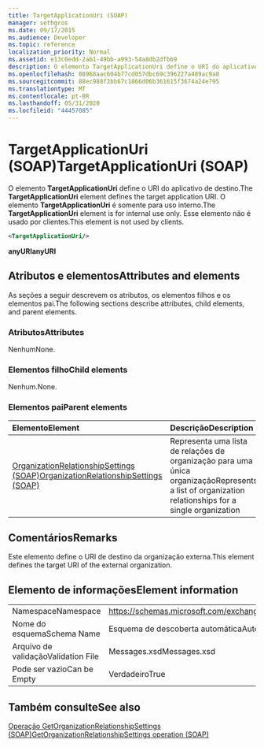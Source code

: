 ```yaml
---
title: TargetApplicationUri (SOAP)
manager: sethgros
ms.date: 09/17/2015
ms.audience: Developer
ms.topic: reference
localization_priority: Normal
ms.assetid: e13c0edd-2ab1-49bb-a993-54a8db2dfbb9
description: O elemento TargetApplicationUri define o URI do aplicativo de destino. O elemento TargetApplicationUri é somente para uso interno. Esse elemento não é usado por clientes.
ms.openlocfilehash: 88968aac604b77cd057dbc69c396227a489ac9a8
ms.sourcegitcommit: 88ec988f2bb67c1866d06b361615f3674a24e795
ms.translationtype: MT
ms.contentlocale: pt-BR
ms.lasthandoff: 05/31/2020
ms.locfileid: "44457085"
---
```

# <a name="targetapplicationuri-soap"></a><span data-ttu-id="ed9d6-105">TargetApplicationUri (SOAP)</span><span class="sxs-lookup"><span data-stu-id="ed9d6-105">TargetApplicationUri (SOAP)</span></span>

<span data-ttu-id="ed9d6-106">O elemento **TargetApplicationUri** define o URI do aplicativo de destino.</span><span class="sxs-lookup"><span data-stu-id="ed9d6-106">The **TargetApplicationUri** element defines the target application URI.</span></span> <span data-ttu-id="ed9d6-107">O elemento **TargetApplicationUri** é somente para uso interno.</span><span class="sxs-lookup"><span data-stu-id="ed9d6-107">The **TargetApplicationUri** element is for internal use only.</span></span> <span data-ttu-id="ed9d6-108">Esse elemento não é usado por clientes.</span><span class="sxs-lookup"><span data-stu-id="ed9d6-108">This element is not used by clients.</span></span> 
  
```XML
<TargetApplicationUri/>
```

 <span data-ttu-id="ed9d6-109">**anyURI**</span><span class="sxs-lookup"><span data-stu-id="ed9d6-109">**anyURI**</span></span>
## <a name="attributes-and-elements"></a><span data-ttu-id="ed9d6-110">Atributos e elementos</span><span class="sxs-lookup"><span data-stu-id="ed9d6-110">Attributes and elements</span></span>

<span data-ttu-id="ed9d6-111">As seções a seguir descrevem os atributos, os elementos filhos e os elementos pai.</span><span class="sxs-lookup"><span data-stu-id="ed9d6-111">The following sections describe attributes, child elements, and parent elements.</span></span>
  
### <a name="attributes"></a><span data-ttu-id="ed9d6-112">Atributos</span><span class="sxs-lookup"><span data-stu-id="ed9d6-112">Attributes</span></span>

<span data-ttu-id="ed9d6-113">Nenhum</span><span class="sxs-lookup"><span data-stu-id="ed9d6-113">None.</span></span>
  
### <a name="child-elements"></a><span data-ttu-id="ed9d6-114">Elementos filho</span><span class="sxs-lookup"><span data-stu-id="ed9d6-114">Child elements</span></span>

<span data-ttu-id="ed9d6-115">Nenhum.</span><span class="sxs-lookup"><span data-stu-id="ed9d6-115">None.</span></span>
  
### <a name="parent-elements"></a><span data-ttu-id="ed9d6-116">Elementos pai</span><span class="sxs-lookup"><span data-stu-id="ed9d6-116">Parent elements</span></span>

|<span data-ttu-id="ed9d6-117">**Elemento**</span><span class="sxs-lookup"><span data-stu-id="ed9d6-117">**Element**</span></span>|<span data-ttu-id="ed9d6-118">**Descrição**</span><span class="sxs-lookup"><span data-stu-id="ed9d6-118">**Description**</span></span>|
|:-----|:-----|
|[<span data-ttu-id="ed9d6-119">OrganizationRelationshipSettings (SOAP)</span><span class="sxs-lookup"><span data-stu-id="ed9d6-119">OrganizationRelationshipSettings (SOAP)</span></span>](organizationrelationshipsettings-soap.md) <br/> |<span data-ttu-id="ed9d6-120">Representa uma lista de relações de organização para uma única organização</span><span class="sxs-lookup"><span data-stu-id="ed9d6-120">Represents a list of organization relationships for a single organization</span></span>  <br/> |
   
## <a name="remarks"></a><span data-ttu-id="ed9d6-121">Comentários</span><span class="sxs-lookup"><span data-stu-id="ed9d6-121">Remarks</span></span>

<span data-ttu-id="ed9d6-122">Este elemento define o URI de destino da organização externa.</span><span class="sxs-lookup"><span data-stu-id="ed9d6-122">This element defines the target URI of the external organization.</span></span>
  
## <a name="element-information"></a><span data-ttu-id="ed9d6-123">Elemento de informações</span><span class="sxs-lookup"><span data-stu-id="ed9d6-123">Element information</span></span>

|||
|:-----|:-----|
|<span data-ttu-id="ed9d6-124">Namespace</span><span class="sxs-lookup"><span data-stu-id="ed9d6-124">Namespace</span></span>  <br/> |https://schemas.microsoft.com/exchange/2010/Autodiscover  <br/> |
|<span data-ttu-id="ed9d6-125">Nome do esquema</span><span class="sxs-lookup"><span data-stu-id="ed9d6-125">Schema Name</span></span>  <br/> |<span data-ttu-id="ed9d6-126">Esquema de descoberta automática</span><span class="sxs-lookup"><span data-stu-id="ed9d6-126">Autodiscover schema</span></span>  <br/> |
|<span data-ttu-id="ed9d6-127">Arquivo de validação</span><span class="sxs-lookup"><span data-stu-id="ed9d6-127">Validation File</span></span>  <br/> |<span data-ttu-id="ed9d6-128">Messages.xsd</span><span class="sxs-lookup"><span data-stu-id="ed9d6-128">Messages.xsd</span></span>  <br/> |
|<span data-ttu-id="ed9d6-129">Pode ser vazio</span><span class="sxs-lookup"><span data-stu-id="ed9d6-129">Can be Empty</span></span>  <br/> |<span data-ttu-id="ed9d6-130">Verdadeiro</span><span class="sxs-lookup"><span data-stu-id="ed9d6-130">True</span></span>  <br/> |
   
## <a name="see-also"></a><span data-ttu-id="ed9d6-131">Também consulte</span><span class="sxs-lookup"><span data-stu-id="ed9d6-131">See also</span></span>



[<span data-ttu-id="ed9d6-132">Operação GetOrganizationRelationshipSettings (SOAP)</span><span class="sxs-lookup"><span data-stu-id="ed9d6-132">GetOrganizationRelationshipSettings operation (SOAP)</span></span>](getorganizationrelationshipsettings-operation-soap.md)

